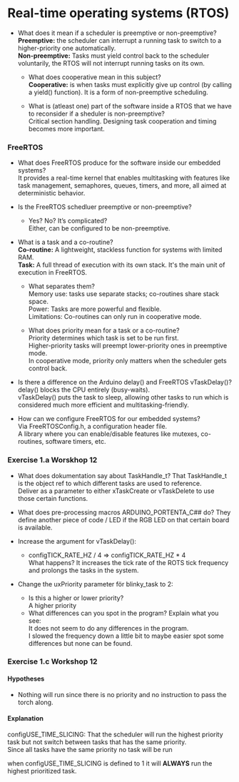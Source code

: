 # Real-time operating systems (RTOS)
* What does it mean if a scheduler is preemptive or non-preemptive?    
   **Preemptive:** the scheduler can interrupt a running task to switch to a higher-priority one automatically.  
   **Non-preemptive:** Tasks must yield control back to the scheduler voluntarily, the RTOS will not interrupt running tasks on its own.  

    * What does cooperative mean in this subject?    
      **Cooperative:** is when tasks must explicitly give up control (by calling a yield() function).   It is a form of non-preemptive scheduling.  

    * What is (atleast one) part of the software inside a RTOS that we have to reconsider if a sheduler is non-preemptive?  
      Critical section handling.   Designing task cooperation and timing becomes more important.  

### FreeRTOS
* What does FreeRTOS produce for the software inside our embedded systems?    
   It provides a real-time kernel that enables multitasking with features like task management, semaphores, queues, timers, and more, all aimed at deterministic behavior.  

* Is the FreeRTOS schedluer preemptive or non-preemptive?   
   * Yes? No? It’s complicated?   
      Either, can be configured to be non-preemptive.

* What is a task and a co-routine?   
   **Co-routine:** A lightweight, stackless function for systems with limited RAM.  
   **Task:** A full thread of execution with its own stack. It's the main unit of execution in FreeRTOS.

   * What separates them?  
      Memory use: tasks use separate stacks; co-routines share stack space.  
      Power: Tasks are more powerful and flexible.  
      Limitations: Co-routines can only run in cooperative mode.

   * What does priority mean for a task or a co-routine?  
      Priority determines which task is set to be run first.   
      Higher-priority tasks will preempt lower-priority ones in preemptive mode.  
      In cooperative mode, priority only matters when the scheduler gets control back.

* Is there a difference on the Arduino delay() and FreeRTOS vTaskDelay()?  
   delay() blocks the CPU entirely (busy-waits).    
   vTaskDelay() puts the task to sleep, allowing other tasks to run which is considered much more efficient and multitasking-friendly.

* How can we configure FreeRTOS for our embedded systems?     
   Via FreeRTOSConfig.h, a configuration header file.  
   A library where you can enable/disable features like mutexes, co-routines, software timers, etc.




### Exercise 1.a Worskhop 12

* What does dokumentation say about TaskHandle_t?
   That TaskHandle_t is the object ref to which different tasks are used to reference.  
   Deliver as a parameter to either xTaskCreate or vTaskDelete to use those certain functions.
* What does pre-processing macros ARDUINO_PORTENTA_C## do?
   They define another piece of code / LED if the RGB LED on that certain board is available.

* Increase the argument for vTaskDelay(): 
   * configTICK_RATE_HZ / 4 => configTICK_RATE_HZ * 4  
   What happens? It increases the tick rate of the ROTS tick frequency and prolongs the tasks in the system.

* Change the uxPriority parameter för blinky_task to 2: 
   * Is this a higher or lower priority?  
      A higher priority
   * What differences can you spot in the program? Explain what you see:  
      It does not seem to do any differences in the program.  
      I slowed the frequency down a little bit to maybe easier spot some differences but none can be found.

### Exercise 1.c Workshop 12

#### Hypotheses

* Nothing will run since there is no priority and no instruction to pass the torch along.

#### Explanation

configUSE_TIME_SLICING: That the scheduler will run the highest priority task but not switch between tasks that has the same priority.  
Since all tasks have the same priority no task will be run

when configUSE_TIME_SLICING is defined to 1 it will **ALWAYS** run the highest prioritized task.

